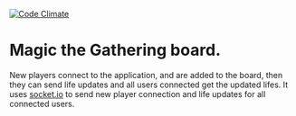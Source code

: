 [![Code Climate](https://codeclimate.com/github/brunossilveira/mtg-board/badges/gpa.svg)](https://codeclimate.com/github/brunossilveira/mtg-board)

# Magic the Gathering board.

New players connect to the application, and are added to the board, then they can send life updates and all users connected get the updated lifes.
It uses [socket.io](socket.io) to send new player connection and life updates for all connected users.
